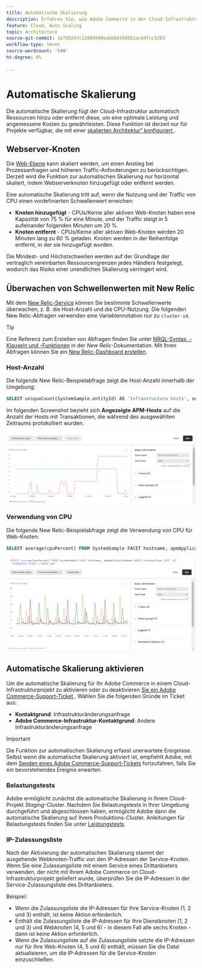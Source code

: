 ```yaml
---
title: Automatische Skalierung
description: Erfahren Sie, wie Adobe Commerce in der Cloud-Infrastruktur skaliert werden kann, um Ressourcenanforderungen zu erfüllen.
feature: Cloud, Auto Scaling
topic: Architecture
source-git-commit: 1e789247c12009908eabb6039d951acbdfcc9263
workflow-type: tm+mt
source-wordcount: '549'
ht-degree: 0%

---
```


# Automatische Skalierung

Die automatische Skalierung fügt der Cloud-Infrastruktur automatisch Ressourcen hinzu oder entfernt diese, um eine optimale Leistung und angemessene Kosten zu gewährleisten. Diese Funktion ist derzeit nur für Projekte verfügbar, die mit einer [skalierten Architektur“ konfiguriert ](scaled-architecture.md).

## Webserver-Knoten

Die [Web-Ebene](scaled-architecture.md#web-tier) kann skaliert werden, um einen Anstieg bei Prozessanfragen und höheren Traffic-Anforderungen zu berücksichtigen. Derzeit wird die Funktion zur automatischen Skalierung nur horizontal skaliert, indem Webserverknoten hinzugefügt oder entfernt werden.

Eine automatische Skalierung tritt auf, wenn die Nutzung und der Traffic von CPU einen vordefinierten Schwellenwert erreichen:

- **Knoten hinzugefügt** - CPUs/Kerne aller aktiven Web-Knoten haben eine Kapazität von 75 % für eine Minute, und der Traffic steigt in 5 aufeinander folgenden Minuten um 20 %.
- **Knoten entfernt** - CPUs/Kerne aller aktiven Web-Knoten werden 20 Minuten lang zu 60 % geladen. Knoten werden in der Reihenfolge entfernt, in der sie hinzugefügt wurden.

Die Mindest- und Höchstschwellen werden auf der Grundlage der vertraglich vereinbarten Ressourcengrenzen jedes Händlers festgelegt, wodurch das Risiko einer unendlichen Skalierung verringert wird.

## Überwachen von Schwellenwerten mit New Relic

Mit dem [New Relic-Service](../monitor/new-relic-service.md) können Sie bestimmte Schwellenwerte überwachen, z. B. die Host-Anzahl und die CPU-Nutzung. Die folgenden New Relic-Abfragen verwenden eine Variablennotation nur zu `cluster-id`.

>[!TIP]
>
>Eine Referenz zum Erstellen von Abfragen finden Sie unter [NRQL-Syntax, -Klauseln und -Funktionen](https://docs.newrelic.com/docs/query-your-data/nrql-new-relic-query-language/get-started/nrql-syntax-clauses-functions/) in der _New Relic_-Dokumentation.
>Mit Ihren Abfragen können Sie ein [New Relic-Dashboard erstellen](https://docs.newrelic.com/docs/query-your-data/explore-query-data/dashboards/introduction-dashboards/).

### Host-Anzahl

Die folgende New Relic-Beispielabfrage zeigt die Host-Anzahl innerhalb der Umgebung:

```sql
SELECT uniqueCount(SystemSample.entityId) AS 'Infrastructure hosts', uniqueCount(Transaction.host) AS 'APM hosts seen' FROM SystemSample, Transaction where (Transaction.appName = 'cluster-id_stg' AND Transaction.transactionType = 'Web') OR SystemSample.apmApplicationNames LIKE '%|cluster-id_stg|%' TIMESERIES SINCE 3 HOURS AGO
```

Im folgenden Screenshot bezieht sich **Angezeigte APM-Hosts** auf die Anzahl der Hosts mit Transaktionen, die während des ausgewählten Zeitraums protokolliert wurden.

![New Relic-Host-Anzahl](../../assets/new-relic/host-count.png)

### Verwendung von CPU

Die folgende New Relic-Beispielabfrage zeigt die Verwendung von CPU für Web-Knoten:

```sql
SELECT average(cpuPercent) FROM SystemSample FACET hostname, apmApplicationNames WHERE instanceType LIKE 'c%' TIMESERIES SINCE 3 HOURS AGO
```

![Nutzung von New Relic Web Nodes CPU](../../assets/new-relic/web-node-cpu-usage.png)

## Automatische Skalierung aktivieren

Um die automatische Skalierung für Ihr Adobe Commerce in einem Cloud-Infrastrukturprojekt zu aktivieren oder zu deaktivieren [ Sie ein Adobe Commerce-Support-Ticket ](https://experienceleague.adobe.com/docs/commerce-knowledge-base/kb/help-center-guide/magento-help-center-user-guide.html#submit-ticket). Wählen Sie die folgenden Gründe im Ticket aus:

- **Kontaktgrund**: Infrastrukturänderungsanfrage
- **Adobe Commerce-Infrastruktur-Kontaktgrund**: Andere Infrastrukturänderungsanfrage

>[!IMPORTANT]
>
>Die Funktion zur automatischen Skalierung erfasst unerwartete Ereignisse. Selbst wenn die automatische Skalierung aktiviert ist, empfiehlt Adobe, mit dem [Senden eines Adobe Commerce-Support-Tickets](https://experienceleague.adobe.com/docs/commerce-knowledge-base/kb/help-center-guide/magento-help-center-user-guide.html#submit-ticket) fortzufahren, falls Sie ein bevorstehendes Ereignis erwarten.

### Belastungstests

Adobe ermöglicht zunächst die automatische Skalierung in Ihrem Cloud-Projekt _Staging_-Cluster. Nachdem Sie Belastungstests in Ihrer Umgebung durchgeführt und abgeschlossen haben, ermöglicht Adobe dann die automatische Skalierung auf Ihrem Produktions-Cluster. Anleitungen für Belastungstests finden Sie unter [Leistungstests](../launch/checklist.md#performance-testing).

### IP-Zulassungsliste

Nach der Aktivierung der automatischen Skalierung stammt der ausgehende Webknoten-Traffic von den IP-Adressen der Service-Knoten. Wenn Sie eine Zulassungsliste mit einem Service eines Drittanbieters verwenden, der nicht mit Ihrem Adobe Commerce on Cloud-Infrastrukturprojekt geliefert wurde, überprüfen Sie die IP-Adressen in der Service-Zulassungsliste des Drittanbieters.

Beispiel:

- Wenn die Zulassungsliste die IP-Adressen für Ihre Service-Knoten (1, 2 und 3) enthält, ist keine Aktion erforderlich.
- Enthält die Zulassungsliste die IP-Adressen für Ihre Dienstknoten (1, 2 und 3) und Webknoten (4, 5 und 6) - in diesem Fall alle sechs Knoten - dann ist keine Aktion erforderlich.
- Wenn die Zulassungsliste auf die Zulassungsliste setzte die IP-Adressen _nur_ für Ihre Web-Knoten (4, 5 und 6) enthält, müssen Sie die Datei aktualisieren, um die IP-Adressen für die Service-Knoten einzuschließen.
